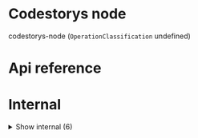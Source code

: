 # Codestorys node

codestorys-node (`OperationClassification` undefined)



# Api reference

# Internal

<details><summary>Show internal (6)</summary>
    
  # codestoriesGetPages()




| Input      |    |    |
| ---------- | -- | -- |
| config (optional) | { manualProjectRoot?: string, <br /> } |  |
| **Output** |    |    |



## codestoriesGetStaticPaths()

Function that tells Next.js what the pages are that need to be statically generated


| Input      |    |    |
| ---------- | -- | -- |
| context | `GetStaticPathsContext` |  |
| **Output** |    |    |



## codestoriesGetStaticProps()

| Input      |    |    |
| ---------- | -- | -- |
| context | `GetStaticPropsContext` |  |
| **Output** |    |    |



## 📄 codestoriesGetPages (exported const)

## 📄 codestoriesGetStaticPaths (exported const)

Function that tells Next.js what the pages are that need to be statically generated


## 📄 codestoriesGetStaticProps (exported const)

  </details>

